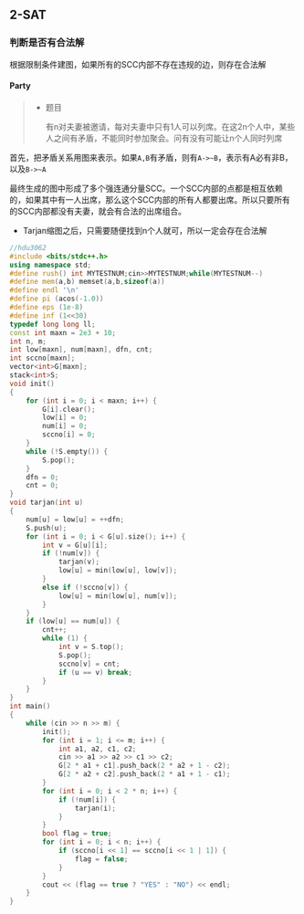 ## 2-SAT

### 判断是否有合法解

根据限制条件建图，如果所有的SCC内部不存在违规的边，则存在合法解

#### Party

> - 题目
>
>   有n对夫妻被邀请，每对夫妻中只有1人可以列席。在这2n个人中，某些人之间有矛盾，不能同时参加聚会。问有没有可能让n个人同时列席

首先，把矛盾关系用图来表示。如果`A,B`有矛盾，则有`A->~B`，表示有A必有非B，以及`B->~A`

最终生成的图中形成了多个强连通分量SCC。一个SCC内部的点都是相互依赖的，如果其中有一人出席，那么这个SCC内部的所有人都要出席。所以只要所有的SCC内部都没有夫妻，就会有合法的出席组合。

- Tarjan缩图之后，只需要随便找到n个人就可，所以一定会存在合法解

```c++
//hdu3062
#include <bits/stdc++.h>
using namespace std;
#define rush() int MYTESTNUM;cin>>MYTESTNUM;while(MYTESTNUM--)
#define mem(a,b) memset(a,b,sizeof(a))
#define endl '\n'
#define pi (acos(-1.0))
#define eps (1e-8)
#define inf (1<<30)
typedef long long ll;
const int maxn = 2e3 + 10;
int n, m;
int low[maxn], num[maxn], dfn, cnt;
int sccno[maxn];
vector<int>G[maxn];
stack<int>S;
void init()
{
	for (int i = 0; i < maxn; i++) {
		G[i].clear();
		low[i] = 0;
		num[i] = 0;
		sccno[i] = 0;
	}
	while (!S.empty()) {
		S.pop();
	}
	dfn = 0;
	cnt = 0;
}
void tarjan(int u)
{
	num[u] = low[u] = ++dfn;
	S.push(u);
	for (int i = 0; i < G[u].size(); i++) {
		int v = G[u][i];
		if (!num[v]) {
			tarjan(v);
			low[u] = min(low[u], low[v]);
		}
		else if (!sccno[v]) {
			low[u] = min(low[u], num[v]);
		}
	}
	if (low[u] == num[u]) {
		cnt++;
		while (1) {
			int v = S.top();
			S.pop();
			sccno[v] = cnt;
			if (u == v) break;
		}
	}
}
int main()
{
	while (cin >> n >> m) {
		init();
		for (int i = 1; i <= m; i++) {
			int a1, a2, c1, c2;
			cin >> a1 >> a2 >> c1 >> c2;
			G[2 * a1 + c1].push_back(2 * a2 + 1 - c2);
			G[2 * a2 + c2].push_back(2 * a1 + 1 - c1);
		}
		for (int i = 0; i < 2 * n; i++) {
			if (!num[i]) {
				tarjan(i);
			}
		}
		bool flag = true;
		for (int i = 0; i < n; i++) {
			if (sccno[i << 1] == sccno[i << 1 | 1]) {
				flag = false;
			}
		}
		cout << (flag == true ? "YES" : "NO") << endl;
	}
}
```

